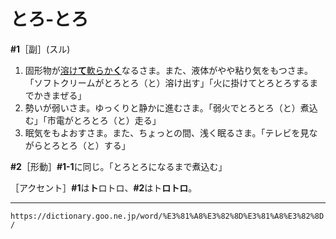 # とろ‐とろ

**\#1**［副］(スル)
1. 固形物が[溶け**て**](とける（溶ける／解ける／融ける）)[軟らか**く**](やわらかい（柔らかい／軟らかい）)なるさま。また、液体がやや粘り気をもつさま。「ソフトクリームがとろとろ（と）溶け出す」「火に掛けてとろとろするまでかきまぜる」
2. 勢いが弱いさま。ゆっくりと静かに進むさま。「弱火でとろとろ（と）煮込む」「市電がとろとろ（と）走る」
3. 眠気をもよおすさま。また、ちょっとの間、浅く眠るさま。「テレビを見ながらとろとろ（と）する」
    

**\#2**［形動］**\#1-1**に同じ。「とろとろになるまで煮込む」

［アクセント］**\#1**は**ト**ロトロ、**\#2**はト**ロトロ**。

---
`https://dictionary.goo.ne.jp/word/%E3%81%A8%E3%82%8D%E3%81%A8%E3%82%8D/`